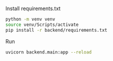 Install requirements.txt

```bash
python -m venv venv
source venv/Scripts/activate
pip install -r backend/requirements.txt
```

Run

```bash
uvicorn backend.main:app --reload
```
